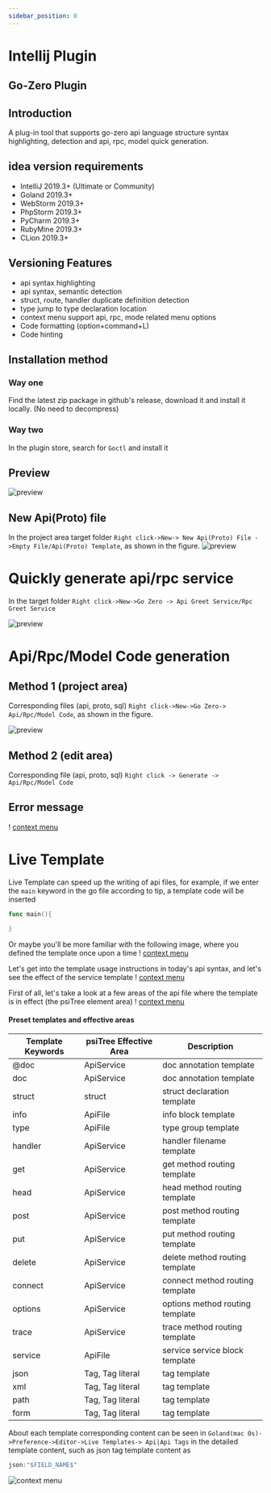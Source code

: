 ```yaml
---
sidebar_position: 0
---
```


# Intellij Plugin

## Go-Zero Plugin

## Introduction
A plug-in tool that supports go-zero api language structure syntax highlighting, detection and api, rpc, model quick generation.


## idea version requirements
* IntelliJ 2019.3+ (Ultimate or Community)
* Goland 2019.3+
* WebStorm 2019.3+
* PhpStorm 2019.3+
* PyCharm 2019.3+
* RubyMine 2019.3+
* CLion 2019.3+

## Versioning Features
* api syntax highlighting
* api syntax, semantic detection
* struct, route, handler duplicate definition detection
* type jump to type declaration location
* context menu support api, rpc, mode related menu options
* Code formatting (option+command+L)
* Code hinting

## Installation method

### Way one
Find the latest zip package in github's release, download it and install it locally. (No need to decompress)

### Way two
In the plugin store, search for `Goctl` and install it


## Preview
![preview](/img/api-compare.png)

## New Api(Proto) file
In the project area target folder `Right click->New-> New Api(Proto) File ->Empty File/Api(Proto) Template`, as shown in the figure.
![preview](/img/api-new.png)

# Quickly generate api/rpc service
In the target folder `Right click->New->Go Zero -> Api Greet Service/Rpc Greet Service`

![preview](/img/service.png)

# Api/Rpc/Model Code generation

## Method 1 (project area)

Corresponding files (api, proto, sql) `Right click->New->Go Zero-> Api/Rpc/Model Code`, as shown in the figure.

![preview](/img/project_generate_code.png)

## Method 2 (edit area)
Corresponding file (api, proto, sql) `Right click -> Generate -> Api/Rpc/Model Code`


## Error message
! [context menu](/img/alert.png)


# Live Template
Live Template can speed up the writing of api files, for example, if we enter the `main` keyword in the go file according to tip, a template code will be inserted
```go
func main(){

}
```
Or maybe you'll be more familiar with the following image, where you defined the template once upon a time
! [context menu](/img/go_live_template.png)

Let's get into the template usage instructions in today's api syntax, and let's see the effect of the service template
! [context menu](/img/live_template.gif)

First of all, let's take a look at a few areas of the api file where the template is in effect (the psiTree element area)
! [context menu](/img/psiTree.png)

#### Preset templates and effective areas
| Template Keywords | psiTree Effective Area | Description
| ---- | ---- | ---- | 
| @doc | ApiService |doc annotation template|
| doc | ApiService |doc annotation template|
| struct |struct |struct declaration template|
| info | ApiFile |info block template|
| type | ApiFile |type group template|
| handler | ApiService |handler filename template|
| get | ApiService |get method routing template|
| head | ApiService |head method routing template|
| post | ApiService |post method routing template|
| put | ApiService |put method routing template|
| delete | ApiService |delete method routing template|
| connect | ApiService |connect method routing template|
| options | ApiService |options method routing template|
| trace | ApiService |trace method routing template|
| service | ApiFile |service service block template|
| json | Tag, Tag literal |tag template|
| xml | Tag, Tag literal |tag template|
| path | Tag, Tag literal |tag template|
| form | Tag, Tag literal |tag template|

About each template corresponding content can be seen in `Goland(mac Os)->Preference->Editor->Live Templates-> Api|Api Tags` in the detailed template content, such as json tag template content as

```go
json:"$FIELD_NAME$"
```

![context menu](/img/json_tag.png)


